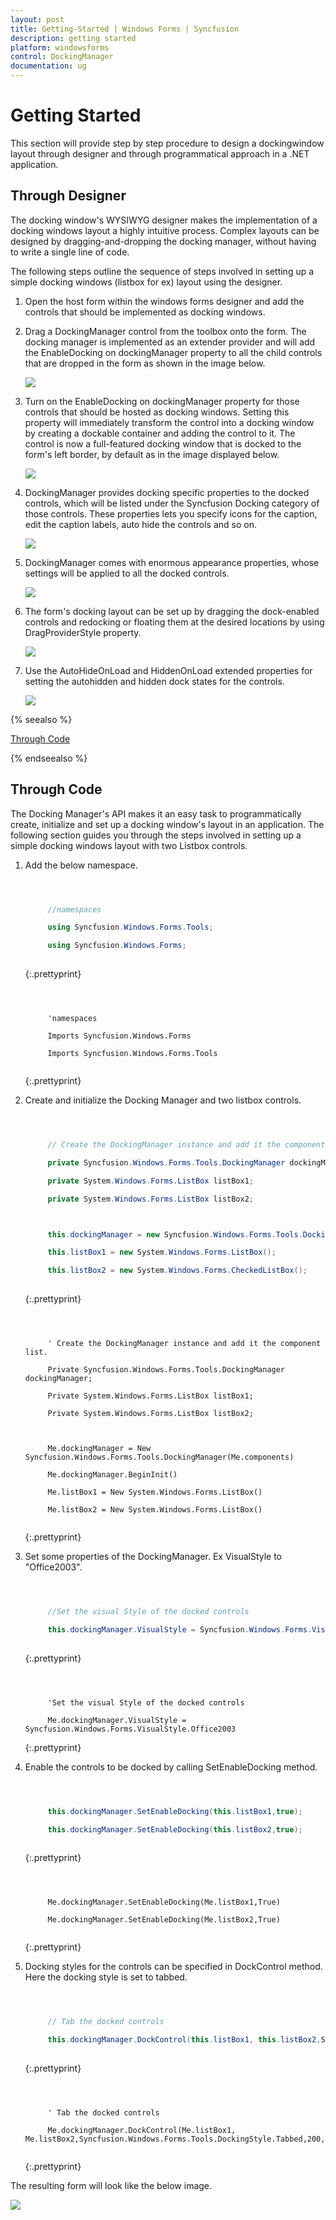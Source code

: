 ```yaml
---
layout: post
title: Getting-Started | Windows Forms | Syncfusion
description: getting started
platform: windowsforms
control: DockingManager 
documentation: ug
---
```


# Getting Started

This section will provide step by step procedure to design a dockingwindow layout through designer and through programmatical approach in a .NET application. 

## Through Designer

The docking window's WYSIWYG designer makes the implementation of a docking windows layout a highly intuitive process. Complex layouts can be designed by dragging-and-dropping the docking manager, without having to write a single line of code.

The following steps outline the sequence of steps involved in setting up a simple docking windows (listbox for ex) layout using the designer.

1. Open the host form within the windows forms designer and add the controls that should be implemented as docking windows.
2. Drag a DockingManager control from the toolbox onto the form. The docking manager is implemented as an extender provider and will add the EnableDocking on dockingManager property to all the child controls that are dropped in the form as shown in the image below.

   ![](Getting-Started_images/Getting-Started_img1.jpeg) 



3. Turn on the EnableDocking on dockingManager property for those controls that should be hosted as docking windows. Setting this property will immediately transform the control into a docking window by creating a dockable container and adding the control to it. The control is now a full-featured docking window that is docked to the form's left border, by default as in the image displayed below.

   ![](Getting-Started_images/Getting-Started_img2.jpeg) 



4. DockingManager provides docking specific properties to the docked controls, which will be listed under the Syncfusion Docking category of those controls. These properties lets you specify icons for the caption, edit the caption labels, auto hide the controls and so on.



   ![](Getting-Started_images/Getting-Started_img3.jpeg) 



5. DockingManager comes with enormous appearance properties, whose settings will be applied to all the docked controls.

    ![](Getting-Started_images/Getting-Started_img4.jpeg) 



6. The form's docking layout can be set up by dragging the dock-enabled controls and redocking or floating them at the desired locations by using DragProviderStyle property.

   ![](Getting-Started_images/Getting-Started_img5.jpeg) 



7. Use the AutoHideOnLoad and HiddenOnLoad extended properties for setting the autohidden and hidden dock states for the controls.

    ![](Getting-Started_images/Getting-Started_img6.jpeg) 



{% seealso %}

[Through Code](#through-code)

{% endseealso %}

## Through Code

The Docking Manager's API makes it an easy task to programmatically create, initialize and set up a docking window's layout in an application. The following section guides you through the steps involved in setting up a simple docking windows layout with two Listbox controls.

1. Add the below namespace. 

   ~~~ cs



		//namespaces

		using Syncfusion.Windows.Forms.Tools;

		using Syncfusion.Windows.Forms;
		
   ~~~
   {:.prettyprint}


   ~~~ vbnet



		'namespaces

		Imports Syncfusion.Windows.Forms

		Imports Syncfusion.Windows.Forms.Tools
		
   ~~~
   {:.prettyprint}


2. Create and initialize the Docking Manager and two listbox controls.

   ~~~ cs



		// Create the DockingManager instance and add it the component list.

		private Syncfusion.Windows.Forms.Tools.DockingManager dockingManager;

		private System.Windows.Forms.ListBox listBox1;

		private System.Windows.Forms.ListBox listBox2;



		this.dockingManager = new Syncfusion.Windows.Forms.Tools.DockingManager(this.components);

		this.listBox1 = new System.Windows.Forms.ListBox();

		this.listBox2 = new System.Windows.Forms.CheckedListBox();
		
   ~~~
   {:.prettyprint}


   ~~~ vbnet



		' Create the DockingManager instance and add it the component list.

		Private Syncfusion.Windows.Forms.Tools.DockingManager dockingManager;

		Private System.Windows.Forms.ListBox listBox1;

		Private System.Windows.Forms.ListBox listBox2;



		Me.dockingManager = New Syncfusion.Windows.Forms.Tools.DockingManager(Me.components)

		Me.dockingManager.BeginInit()

		Me.listBox1 = New System.Windows.Forms.ListBox()

		Me.listBox2 = New System.Windows.Forms.ListBox()
		
   ~~~
   {:.prettyprint}


3. Set some properties of the DockingManager. Ex VisualStyle to "Office2003".

   ~~~ cs



		//Set the visual Style of the docked controls

		this.dockingManager.VisualStyle = Syncfusion.Windows.Forms.VisualStyle.Office2003;
		
   ~~~
   {:.prettyprint}


   ~~~ vbnet



		'Set the visual Style of the docked controls

		Me.dockingManager.VisualStyle = Syncfusion.Windows.Forms.VisualStyle.Office2003

   ~~~
   {:.prettyprint}

4. Enable the controls to be docked by calling SetEnableDocking method.

   ~~~ cs



		this.dockingManager.SetEnableDocking(this.listBox1,true);

		this.dockingManager.SetEnableDocking(this.listBox2,true);
		
   ~~~
   {:.prettyprint}


   ~~~ vbnet



		Me.dockingManager.SetEnableDocking(Me.listBox1,True)

		Me.dockingManager.SetEnableDocking(Me.listBox2,True)
		
   ~~~
   {:.prettyprint}


5. Docking styles for the controls can be specified in DockControl method. Here the docking style is set to tabbed.

   ~~~ cs



		// Tab the docked controls

		this.dockingManager.DockControl(this.listBox1, this.listBox2,Syncfusion.Windows.Forms.Tools.DockingStyle.Tabbed,200,true);
		
   ~~~
   {:.prettyprint}


   ~~~ vbnet



		' Tab the docked controls

		Me.dockingManager.DockControl(Me.listBox1, Me.listBox2,Syncfusion.Windows.Forms.Tools.DockingStyle.Tabbed,200,True)
		
   ~~~
   {:.prettyprint}


The resulting form will look like the below image.

![](Getting-Started_images/Getting-Started_img7.jpeg) 


